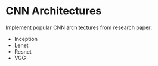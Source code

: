 # CNN Architectures

Implement popular CNN architectures from research paper:
* Inception
* Lenet
* Resnet
* VGG